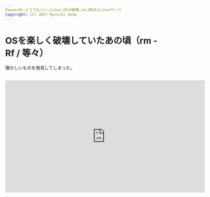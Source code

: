```yaml
---
Keywords:どうでもいい,Linux,OSの破壊,rm,UNIX/Linuxサーバ
Copyright: (C) 2017 Ryuichi Ueda
---
```

# OSを楽しく破壊していたあの頃（rm -Rf / 等々）
懐かしいものを発見してしまった。<br />
<br />
<iframe src="http://new.livestream.com/accounts/1839740/events/1645462/videos/10456431/player?autoPlay=false&height=360&mute=false&width=640" width="640" height="360" frameborder="0" scrolling="no"></iframe>

